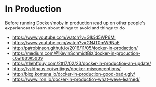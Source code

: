 # In Production

Before running Docker/moby in production read up on other people's experiences
to learn about things to avoid and things to do!

- https://www.youtube.com/watch?v=Glk5d5WP6MI
- https://www.youtube.com/watch?v=GNJT0mW9NaE
- http://patrobinson.github.io/2016/11/05/docker-in-production/
- https://medium.com/@KevinSchmidtBiz/docker-in-production-c0af88365939
- https://thehftguy.com/2017/02/23/docker-in-production-an-update/
- https://valdhaus.co/writings/docker-misconceptions/
- http://blog.kontena.io/docker-in-production-good-bad-ugly/
- https://www.iron.io/docker-in-production-what-weve-learned/
